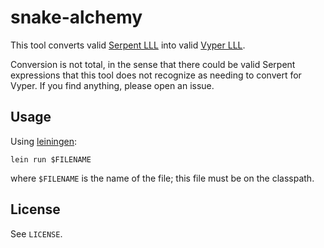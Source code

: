 # snake-alchemy

This tool converts valid [Serpent LLL](https://github.com/ethereum/serpent) into valid [Vyper LLL](https://github.com/ethereum/vyper).

Conversion is not total, in the sense that there could be valid Serpent expressions that this tool does not recognize as needing to convert for Vyper. If you find anything, please open an issue.

## Usage

Using [leiningen](https://leiningen.org/):

`lein run $FILENAME`

where `$FILENAME` is the name of the file; this file must be on the classpath.

## License

See `LICENSE`.
